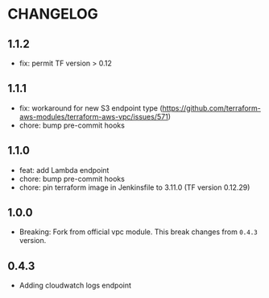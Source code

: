 # CHANGELOG

## 1.1.2

* fix: permit TF version > 0.12

## 1.1.1

* fix: workaround for new S3 endpoint type (<https://github.com/terraform-aws-modules/terraform-aws-vpc/issues/571>)
* chore: bump pre-commit hooks

## 1.1.0

* feat: add Lambda endpoint
* chore: bump pre-commit hooks
* chore: pin terraform image in Jenkinsfile to 3.11.0 (TF version 0.12.29)

## 1.0.0

* Breaking: Fork from official vpc module. This break changes from `0.4.3` version.

## 0.4.3

* Adding cloudwatch logs endpoint
